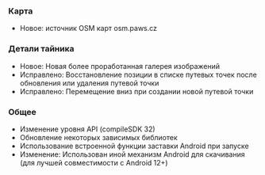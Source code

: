 ### Карта
- Новое: источник OSM карт osm.paws.cz

### Детали тайника
- Новое: Новая более проработанная галерея изображений
- Исправлено: Восстановление позиции в списке путевых точек после обновления или удаления путевой точки
- Исправлено: Перемещение вниз при создании новой путевой точки

### Общее
- Изменение уровня API (compileSDK 32)
- Обновление некоторых зависимых библиотек
- Использование встроенной функции заставки Android при запуске
- Изменение: Использован иной механизм Android для скачивания (для лучшей совместимости с Android 12+)
